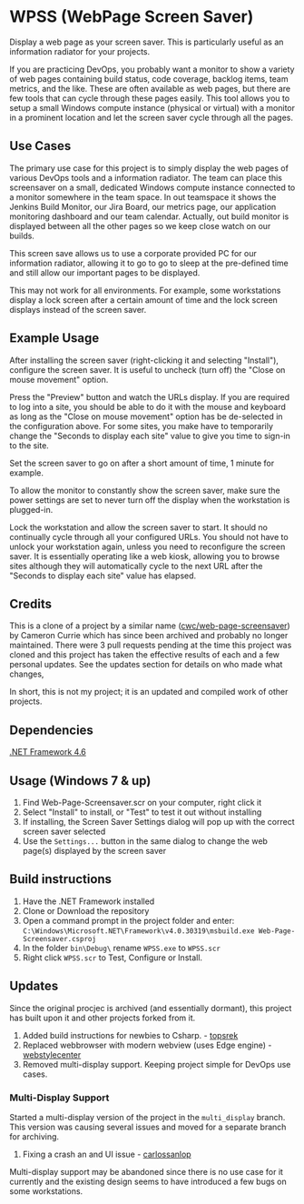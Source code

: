 # WPSS (WebPage Screen Saver)

Display a web page as your screen saver. This is particularly useful as an information radiator for your projects.

If you are practicing DevOps, you probably want a monitor to show a variety of web pages containing build status, code coverage, backlog items, team metrics, and the like. These are often available as web pages, but there are few tools that can cycle through these pages easily. This tool allows you to setup a small Windows compute instance (physical or virtual) with a monitor in a prominent location and let the screen saver cycle through all the pages.

## Use Cases

The primary use case for this project is to simply display the web pages of various DevOps tools and a information radiator. The team can place this screensaver on a small, dedicated Windows compute instance connected to a monitor somewhere in the team space. In out teamspace it shows the Jenkins Build Monitor, our Jira Board, our metrics page, our application monitoring dashboard and our team calendar. Actually, out build monitor is displayed between all the other pages so we keep close watch on our builds.

This screen save allows us to use a corporate provided PC for our information radiator, allowing it to go to go to sleep at the pre-defined time and still allow our important pages to be displayed.

This may not work for all environments. For example, some workstations display a lock screen after a certain amount of time and the lock screen displays instead of the screen saver.

## Example Usage

After installing the screen saver (right-clicking it and selecting "Install"), configure the screen saver. It is useful to uncheck (turn off) the "Close on mouse movement" option.

Press the "Preview" button and watch the URLs display. If you are required to log into a site, you should be able to do it with the mouse and keyboard as long as the "Close on mouse movement" option has be de-selected in the configuration above. For some sites, you make have to temporarily change the "Seconds to display each site" value to give you time to sign-in to the site.

Set the screen saver to go on after a short amount of time, 1 minute for example.

To allow the monitor to constantly show the screen saver, make sure the power settings are set to never turn off the display when the workstation is plugged-in. 

Lock the workstation and allow the screen saver to start. It should no continually cycle through all your configured URLs. You should not have to unlock your workstation again, unless you need to reconfigure the screen saver. It is essentially operating like a web kiosk, allowing you to browse sites although they will automatically cycle to the next URL after the "Seconds to display each site" value has elapsed.

## Credits

This is a clone of a project by a similar name ([cwc/web-page-screensaver](https://github.com/cwc/web-page-screensaver)) by Cameron Currie which has since been archived and probably no longer maintained. There were 3 pull requests pending at the time this project was cloned and this project has taken the effective results of each and a few personal updates. See the updates section for details on who made what changes,

In short, this is not my project; it is an updated and compiled work of other projects.

## Dependencies

[.NET Framework 4.6](https://www.microsoft.com/en-us/download/details.aspx?id=48130)

## Usage (Windows 7 & up)

1. Find Web-Page-Screensaver.scr on your computer, right click it
1. Select "Install" to install, or "Test" to test it out without installing
1. If installing, the Screen Saver Settings dialog will pop up with the correct screen saver selected
1. Use the `Settings...` button in the same dialog to change the web page(s) displayed by the screen saver

## Build instructions

1. Have the .NET Framework installed
1. Clone or Download the repository
1. Open a command prompt in the project folder and enter:
`C:\Windows\Microsoft.NET\Framework\v4.0.30319\msbuild.exe Web-Page-Screensaver.csproj`
1. In the folder `bin\Debug\` rename `WPSS.exe` to `WPSS.scr`
1. Right click `WPSS.scr` to Test, Configure or Install. 

## Updates
Since the original procjec is archived (and essentially dormant), this project has built upon it and other projects forked from it.
1. Added build instructions for newbies to Csharp. - [topsrek](https://github.com/topsrek/web-page-screensaver)
1. Replaced webbrowser with modern webview (uses Edge engine) - [webstylecenter](https://github.com/webstylecenter/web-page-screensaver)
1. Removed multi-display support. Keeping project simple for DevOps use cases.

### Multi-Display Support
Started a multi-display version of the project in the `multi_display` branch. This version was causing several issues and moved for a separate branch for archiving.
1. Fixing a crash an and UI issue - [carlossanlop](https://github.com/carlossanlop/web-page-screensaver)

Multi-display support may be abandoned since there is no use case for it currently and the existing design seems to have introduced a few bugs on some workstations. 

